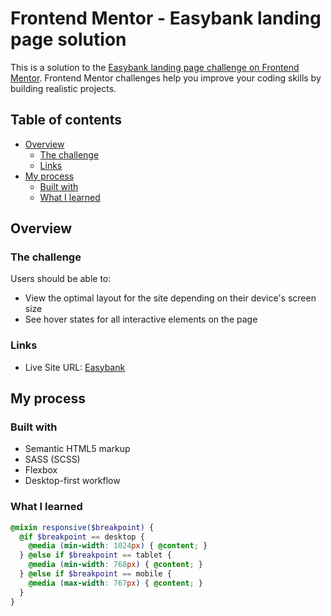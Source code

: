 # Frontend Mentor - Easybank landing page solution

This is a solution to the [Easybank landing page challenge on Frontend Mentor](https://www.frontendmentor.io/challenges/easybank-landing-page-WaUhkoDN). Frontend Mentor challenges help you improve your coding skills by building realistic projects.

## Table of contents

- [Overview](#overview)
  - [The challenge](#the-challenge)
  - [Links](#links)
- [My process](#my-process)
  - [Built with](#built-with)
  - [What I learned](#what-i-learned)

## Overview

### The challenge

Users should be able to:

- View the optimal layout for the site depending on their device's screen size
- See hover states for all interactive elements on the page

### Links

- Live Site URL: [Easybank](https://effortlessbanking.netlify.app/)

## My process

### Built with

- Semantic HTML5 markup
- SASS (SCSS)
- Flexbox
- Desktop-first workflow

### What I learned


```scss
@mixin responsive($breakpoint) {
  @if $breakpoint == desktop {
    @media (min-width: 1024px) { @content; }
  } @else if $breakpoint == tablet {
    @media (min-width: 768px) { @content; }
  } @else if $breakpoint == mobile {
    @media (max-width: 767px) { @content; }
  }
}
```

